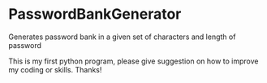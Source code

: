 # PasswordBankGenerator
Generates password bank in a given set of characters and length of password

This is my first python program, please give suggestion on how to improve my coding or skills. Thanks!
